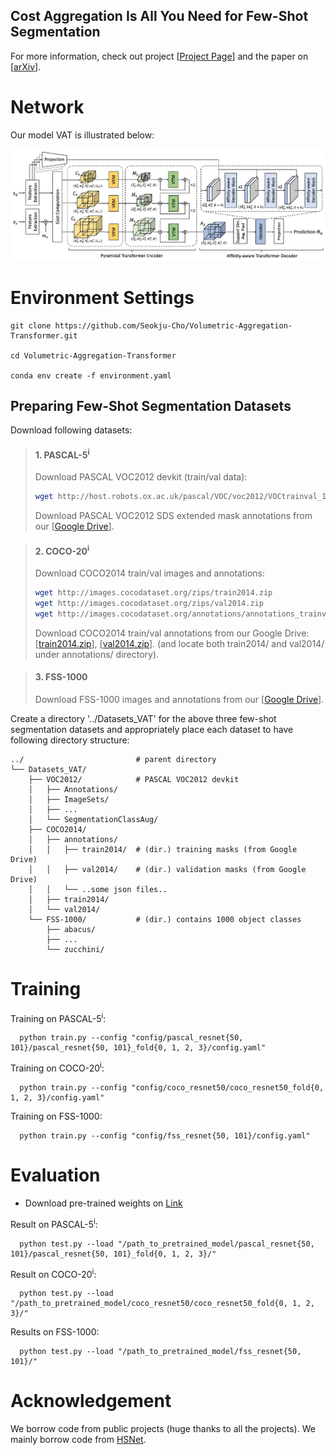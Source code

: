 
## Cost Aggregation Is All You Need for Few-Shot Segmentation
For more information, check out project [[Project Page](https://seokju-cho.github.io/VAT/)] and the paper on [[arXiv](https://arxiv.org/abs/2106.02520)].


# Network

Our model VAT is illustrated below:

![alt text](./images/ARCH.png)

# Environment Settings
```
git clone https://github.com/Seokju-Cho/Volumetric-Aggregation-Transformer.git

cd Volumetric-Aggregation-Transformer

conda env create -f environment.yaml
```


## Preparing Few-Shot Segmentation Datasets
Download following datasets:

> #### 1. PASCAL-5<sup>i</sup>
> Download PASCAL VOC2012 devkit (train/val data):
> ```bash
> wget http://host.robots.ox.ac.uk/pascal/VOC/voc2012/VOCtrainval_11-May-2012.tar
> ```
> Download PASCAL VOC2012 SDS extended mask annotations from our [[Google Drive](https://drive.google.com/file/d/1uOI6VaI7rChOadKAfku8mVy_Xy_xF46j/view?usp=sharing)].

> #### 2. COCO-20<sup>i</sup>
> Download COCO2014 train/val images and annotations: 
> ```bash
> wget http://images.cocodataset.org/zips/train2014.zip
> wget http://images.cocodataset.org/zips/val2014.zip
> wget http://images.cocodataset.org/annotations/annotations_trainval2014.zip
> ```
> Download COCO2014 train/val annotations from our Google Drive: [[train2014.zip](https://drive.google.com/file/d/1vn2hhGM8XofaHxET-WadbZmxphInh2N-/view?usp=sharing)], [[val2014.zip](https://drive.google.com/file/d/1ey9Bevxd2OM4Uwf1sHb3lEhHHZ0tnuUR/view?usp=sharing)].
> (and locate both train2014/ and val2014/ under annotations/ directory).

> #### 3. FSS-1000
> Download FSS-1000 images and annotations from our [[Google Drive](https://drive.google.com/file/d/1bZ9zLeBBvZAfGSY_U760dMGgnRmFEbtq/view?usp=sharing)].

Create a directory '../Datasets_VAT' for the above three few-shot segmentation datasets and appropriately place each dataset to have following directory structure:

    ../                         # parent directory
    └── Datasets_VAT/
        ├── VOC2012/            # PASCAL VOC2012 devkit
        │   ├── Annotations/
        │   ├── ImageSets/
        │   ├── ...
        │   └── SegmentationClassAug/
        ├── COCO2014/           
        │   ├── annotations/
        │   │   ├── train2014/  # (dir.) training masks (from Google Drive) 
        │   │   ├── val2014/    # (dir.) validation masks (from Google Drive)
        │   │   └── ..some json files..
        │   ├── train2014/
        │   └── val2014/
        └── FSS-1000/           # (dir.) contains 1000 object classes
            ├── abacus/   
            ├── ...
            └── zucchini/

# Training

Training on PASCAL-5<sup>i</sup>:

      python train.py --config "config/pascal_resnet{50, 101}/pascal_resnet{50, 101}_fold{0, 1, 2, 3}/config.yaml"

Training on COCO-20<sup>i</sup>:

      python train.py --config "config/coco_resnet50/coco_resnet50_fold{0, 1, 2, 3}/config.yaml"

Training on FSS-1000:

      python train.py --config "config/fss_resnet{50, 101}/config.yaml"

# Evaluation
- Download pre-trained weights on [Link](https://drive.google.com/drive/folders/1bGaT7p_PvEAx-6HgSFBMx1slQLgCjsZ1?usp=sharing)

Result on PASCAL-5<sup>i</sup>:

      python test.py --load "/path_to_pretrained_model/pascal_resnet{50, 101}/pascal_resnet{50, 101}_fold{0, 1, 2, 3}/"

Result on COCO-20<sup>i</sup>:

      python test.py --load "/path_to_pretrained_model/coco_resnet50/coco_resnet50_fold{0, 1, 2, 3}/"

Results on FSS-1000:

      python test.py --load "/path_to_pretrained_model/fss_resnet{50, 101}/"

# Acknowledgement <a name="Acknowledgement"></a>

We borrow code from public projects (huge thanks to all the projects). We mainly borrow code from  [HSNet](https://github.com/juhongm999/hsnet). 
